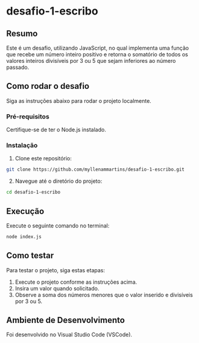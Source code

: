 # desafio-1-escribo

## Resumo
Este é um desafio, utilizando JavaScript, no qual implementa uma função que recebe um número inteiro positivo e retorna o somatório de todos os valores inteiros divisíveis por 3 ou 5 que sejam inferiores ao número passado.

## Como rodar o desafio
Siga as instruções abaixo para rodar o projeto localmente.

### Pré-requisitos
Certifique-se de ter o Node.js instalado.

### Instalação
1. Clone este repositório:
```sh
git clone https://github.com/myllenammartins/desafio-1-escribo.git
```
2. Navegue até o diretório do projeto:
```sh
cd desafio-1-escribo
```

## Execução
Execute o seguinte comando no terminal:
```sh
node index.js
```

## Como testar
Para testar o projeto, siga estas etapas:

1. Execute o projeto conforme as instruções acima.
2. Insira um valor quando solicitado.
3. Observe a soma dos números menores que o valor inserido e divisíveis por 3 ou 5.

## Ambiente de Desenvolvimento
Foi desenvolvido no Visual Studio Code (VSCode).
